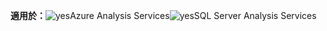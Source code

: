 **適用於：**![yes](media/analysis-services-appliesto/yes.png)Azure Analysis Services![yes](media/analysis-services-appliesto/yes.png)SQL Server Analysis Services